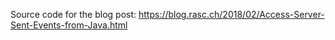 Source code for the blog post: https://blog.rasc.ch/2018/02/Access-Server-Sent-Events-from-Java.html